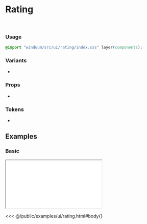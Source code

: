# Rating
<br>
<ViewSourceGh href="https://github.com/winduum/winduum/blob/main/src/ui/rating" />

### Usage

```css
@import "winduum/src/ui/rating/index.css" layer(components);
```

### Variants
* <LinkGh name="default" path="ui/rating" />

### Props
* <LinkGh name="default-props" path="ui/rating" />

### Tokens
* <LinkGh name="invalid" path="ui/rating" />

## Examples

### Basic

<iframe onload="this.style.visibility = 'visible';" src="/examples/ui/rating.html"></iframe>

<<< @/public/examples/ui/rating.html#body{}

